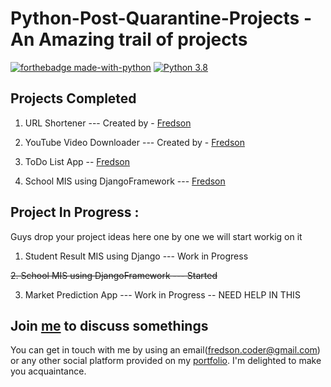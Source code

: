 # Python-Post-Quarantine-Projects - An Amazing trail of projects

[![forthebadge made-with-python](http://ForTheBadge.com/images/badges/made-with-python.svg)](https://www.python.org/)                  [![Python 3.8](https://img.shields.io/badge/python-3.8-blue.svg)](https://www.python.org/downloads/release/python-360/) 

## Projects Completed 

1. URL Shortener --- Created by - [Fredson](https://github.com/GisaKaze) 

2. YouTube Video Downloader --- Created by - [Fredson](https://github.com/GisaKaze)
  
3. ToDo List App  -- [Fredson](https://github.com/GisaKaze)

4. School MIS using DjangoFramework --- [Fredson](https://github.com/GisaKaze)


## Project In Progress :

Guys drop your project ideas here one by one we will start workig on it

1. Student Result MIS using Django --- Work in Progress

<del> 2. School MIS using DjangoFramework --- Started </del>

3. Market Prediction App --- Work in Progress -- NEED HELP IN THIS

## Join [me](http://gisakaze.ml/) to discuss somethings

You can get in touch with me by using an email(fredson.coder@gmail.com) or any other social platform provided on my [portfolio](http://gisakaze.ml/). I'm delighted to make you   acquaintance.